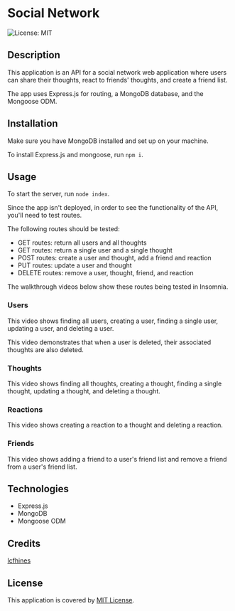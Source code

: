 # Social Network

![License: MIT](https://img.shields.io/badge/License-MIT-yellow.svg)

## Description

This application is an API for a social network web application where users can share their thoughts, react to friends' thoughts, and create a friend list. 

The app uses Express.js for routing, a MongoDB database, and the Mongoose ODM.

## Installation

Make sure you have MongoDB installed and set up on your machine. 

To install Express.js and mongoose, run ```npm i```.

## Usage

To start the server, run ```node index```.

Since the app isn't deployed, in order to see the functionality of the API, you'll need to test routes.

The following routes should be tested:  
 - GET routes: return all users and all thoughts  
 - GET routes: return a single user and a single thought  
 - POST routes: create a user and thought, add a friend and reaction  
 - PUT routes: update a user and thought  
 - DELETE routes: remove a user, thought, friend, and reaction  

 The walkthrough videos below show these routes being tested in Insomnia.

 ### Users
 This video shows finding all users, creating a user, finding a single user, updating a user, and deleting a user.

 This video demonstrates that when a user is deleted, their associated thoughts are also deleted. 

 ### Thoughts
 This video shows finding all thoughts, creating a thought, finding a single thought, updating a thought, and deleting a thought.

 ### Reactions
 This video shows creating a reaction to a thought and deleting a reaction.

 ### Friends
 This video shows adding a friend to a user's friend list and remove a friend from a user's friend list.

## Technologies

 - Express.js
 - MongoDB
 - Mongoose ODM


## Credits

[lcfhines](https://github.com/lcfhines)

## License

This application is covered by [MIT License](https://choosealicense.com/licenses/mit/).
